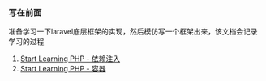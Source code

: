 ### 写在前面

准备学习一下laravel底层框架的实现，然后模仿写一个框架出来，该文档会记录学习的过程

1. [Start Learning PHP - 依赖注入](https://github.com/flaravel/straw/blob/master/example/container/table.md)
1. [Start Learning PHP - 容器](https://github.com/flaravel/straw/blob/master/example/container/container.md)
